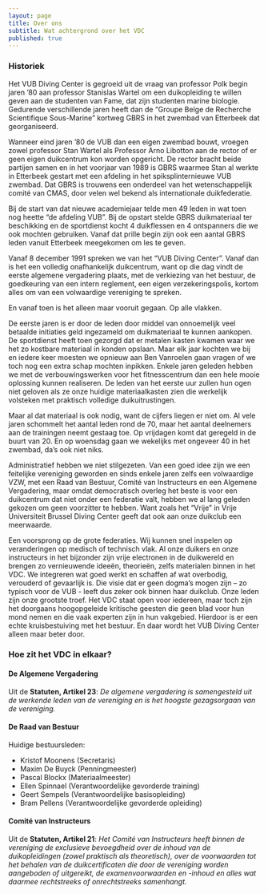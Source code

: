```yaml
---
layout: page
title: Over ons
subtitle: Wat achtergrond over het VDC
published: true
---
```


### Historiek

Het VUB Diving Center is gegroeid uit de vraag van professor Polk begin jaren ’80 aan professor Stanislas Wartel om een duikopleiding te willen geven aan de studenten van Fame, dat zijn studenten marine biologie.
Gedurende verschillende jaren heeft dan de “Groupe Belge de Recherche Scientifique Sous-Marine” kortweg GBRS in het zwembad van Etterbeek dat georganiseerd.

Wanneer eind jaren ’80 de VUB dan een eigen zwembad bouwt, vroegen zowel professor Stan Wartel als Professor Arno Libotton aan de rector of er geen eigen duikcentrum kon worden opgericht. De rector bracht beide partijen samen en in het voorjaar van 1989 is GBRS waarmee Stan al werkte in Etterbeek gestart met een afdeling in het spiksplinternieuwe VUB zwembad.
Dat GBRS is trouwens een onderdeel van het wetenschappelijk comité van CMAS, door velen wel bekend als internationale duikfederatie.

Bij de start van dat nieuwe academiejaar telde men 49 leden in wat toen nog heette “de afdeling VUB”.
Bij de opstart stelde GBRS duikmateriaal ter beschikking en de sportdienst kocht 4 duikflessen en 4 ontspanners die we ook mochten gebruiken.
Vanaf dat prille begin zijn ook een aantal GBRS leden vanuit Etterbeek meegekomen om les te geven.

Vanaf 8 december 1991 spreken we van het “VUB Diving Center”.
Vanaf dan is het een volledig onafhankelijk duikcentrum, want op die dag vindt de eerste algemene vergadering plaats, met de verkiezing van het bestuur, de goedkeuring van een intern reglement, een eigen verzekeringspolis, kortom alles om van een volwaardige vereniging te spreken.

En vanaf toen is het alleen maar vooruit gegaan. Op alle vlakken.

De eerste jaren is er door de leden door middel van onnoemelijk veel betaalde initiaties geld ingezameld om duikmateriaal te kunnen aankopen. De sportdienst heeft toen gezorgd dat er metalen kasten kwamen waar we het zo kostbare materiaal in konden opslaan. Maar elk jaar kochten we bij en iedere keer moesten we opnieuw aan Ben Vanroelen gaan vragen of we toch nog een extra schap mochten inpikken.
Enkele jaren geleden hebben we met de verbouwingswerken voor het fitnesscentrum dan een hele mooie oplossing kunnen realiseren.
De leden van het eerste uur zullen hun ogen niet geloven als ze onze huidige materiaalkasten zien die werkelijk volsteken met praktisch volledige duikuitrustingen.

Maar al dat materiaal is ook nodig, want de cijfers liegen er niet om.
Al vele jaren schommelt het aantal leden rond de 70, maar het aantal deelnemers aan de trainingen neemt gestaag toe.
Op vrijdagen komt dat geregeld in de buurt van 20.
En op woensdag gaan we wekelijks met ongeveer 40 in het zwembad, da’s ook niet niks.

Administratief hebben we niet stilgezeten.
Van een goed idee zijn we een feitelijke vereniging geworden en sinds enkele jaren zelfs een volwaardige VZW, met een Raad van Bestuur, Comité van Instructeurs en een Algemene Vergadering, maar omdat democratisch overleg het beste is voor een duikcentrum dat niet onder een federatie valt, hebben we al lang geleden gekozen om geen voorzitter te hebben.
Want zoals het “Vrije” in Vrije Universiteit Brussel Diving Center geeft dat ook aan onze duikclub een meerwaarde.

Een voorsprong op de grote federaties. Wij kunnen snel inspelen op veranderingen op medisch of technisch vlak.
Al onze duikers en onze instructeurs in het bijzonder zijn vrije electronen in de duikwereld en brengen zo vernieuwende ideeën, theorieën, zelfs materialen binnen in het VDC.
We integreren wat goed werkt en schaffen af wat overbodig, verouderd of gevaarlijk is.
Die visie dat er geen dogma’s mogen zijn – zo typisch voor de VUB - leeft dus zeker ook binnen haar duikclub.
Onze leden zijn onze grootste troef. Het VDC staat open voor iedereen, maar toch zijn het doorgaans hoogopgeleide kritische geesten die geen blad voor hun mond nemen en die vaak experten zijn in hun vakgebied. Hierdoor is er een echte kruisbestuiving met het bestuur. En daar wordt het VUB Diving Center alleen maar beter door.

### Hoe zit het VDC in elkaar?

#### De Algemene Vergadering

Uit de **Statuten, Artikel 23**:
*De algemene vergadering is samengesteld uit de werkende leden van de vereniging en is het hoogste gezagsorgaan van de vereniging.*

#### De Raad van Bestuur

Huidige bestuursleden:
- Kristof Moonens (Secretaris)
- Maxim De Buyck (Penningmeester)
- Pascal Blockx (Materiaalmeester)
- Ellen Spinnael (Verantwoordelijke gevorderde training)
- Geert Sempels (Verantwoordelijke basisopleiding)
- Bram Pellens (Verantwoordelijke gevorderde opleiding)

#### Comité van Instructeurs

Uit de **Statuten, Artikel 21**:
*Het Comité van Instructeurs heeft binnen de vereniging de exclusieve bevoegdheid over de inhoud van de duikopleidingen (zowel praktisch als theoretisch), over de voorwaarden tot het behalen van de duikcertificaten die door de vereniging worden aangeboden of uitgereikt, de examenvoorwaarden en -inhoud en alles wat daarmee rechtstreeks of onrechtstreeks samenhangt.*
